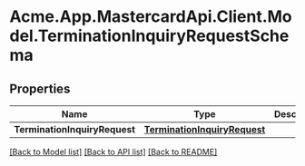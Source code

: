 # Acme.App.MastercardApi.Client.Model.TerminationInquiryRequestSchema

## Properties

Name | Type | Description | Notes
------------ | ------------- | ------------- | -------------
**TerminationInquiryRequest** | [**TerminationInquiryRequest**](TerminationInquiryRequest.md) |  | [optional] 

[[Back to Model list]](../README.md#documentation-for-models) [[Back to API list]](../README.md#documentation-for-api-endpoints) [[Back to README]](../README.md)

